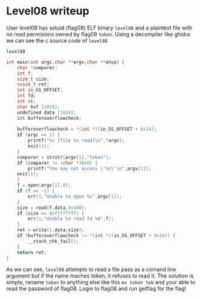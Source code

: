 # Level08 writeup

User level08 has setuid (flag08) ELF binary `level08` and a plaintext file with no read permisions owned by flag08 `token`. Using a decompiler like ghidra we can see the c source code of `level08`

`level08`
``` c
int main(int argc,char **argv,char **envp) {
	char *comparer;
	int f;
	size_t size;
	ssize_t ret;
	int in_GS_OFFSET;
	int fd;
	int rc;
	char buf [1024];
	undefined data [1024];
	int bufferoverflowcheck;
  
	bufferoverflowcheck = *(int *)(in_GS_OFFSET + 0x14);
	if (argc == 1) {
		printf("%s [file to read]\n",*argv);
		exit(1);
	}
	comparer = strstr(argv[1],"token");
	if (comparer != (char *)0x0) {
		printf("You may not access \'%s\'\n",argv[1]);
	exit(1);
	}
	f = open(argv[1],0);
	if (f == -1) {
		err(1,"Unable to open %s",argv[1]);
	}
	size = read(f,data,0x400);
	if (size == 0xffffffff) {
		err(1,"Unable to read fd %d",f);
	}
	ret = write(1,data,size);
	if (bufferoverflowcheck != *(int *)(in_GS_OFFSET + 0x14)) {
		__stack_chk_fail();
	}
	return ret;
}
```

As we can see, `level08` attempts to read a file pass as a comand line argument but if the name maches token, it refuses to read it. The solution is simple, rename `token` to anything else like this `mv token tok` and your able to read the password of flag08. Login to flag08 and run getflag for the flag!